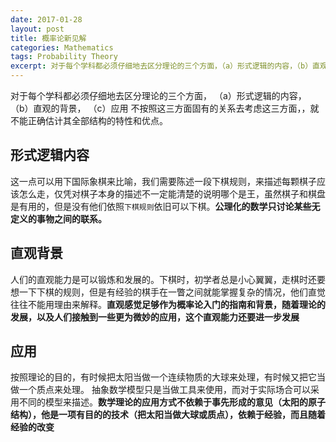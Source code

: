 ```yaml
---
date: 2017-01-28
layout: post
title: 概率论新见解
categories: Mathematics
tags: Probability Theory
excerpt: 对于每个学科都必须仔细地去区分理论的三个方面，（a）形式逻辑的内容，（b）直观的背景，（c）应用
---
```

对于每个学科都必须仔细地去区分理论的三个方面，
（a）形式逻辑的内容，
（b）直观的背景，
（c）应用
不按照这三方面固有的关系去考虑这三方面，，就不能正确估计其全部结构的特性和优点。

## 形式逻辑内容

这一点可以用下国际象棋来比喻，我们需要陈述一段下棋规则，来描述每颗棋子应该怎么走，仅凭对棋子本身的描述不一定能清楚的说明哪个是王，虽然棋子和棋盘是有用的，但是没有他们依照```下棋规则```依旧可以下棋。**公理化的数学只讨论某些无定义的事物之间的联系。**

## 直观背景

人们的直观能力是可以锻炼和发展的。下棋时，初学者总是小心翼翼，走棋时还要想一下下棋的规则，但是有经验的棋手在一瞥之间就能掌握复杂的情况，他们直觉往往不能用理由来解释。**直观感觉足够作为概率论入门的指南和背景，随着理论的发展，以及人们接触到一些更为微妙的应用，这个直观能力还要进一步发展**

## 应用

按照理论的目的，有时候把太阳当做一个连续物质的大球来处理，有时候又把它当做一个质点来处理。
抽象数学模型只是当做工具来使用，而对于实际场合可以采用不同的模型来描述。**数学理论的应用方式不依赖于事先形成的意见（太阳的原子结构），他是一项有目的的技术（把太阳当做大球或质点），依赖于经验，而且随着经验的改变**

